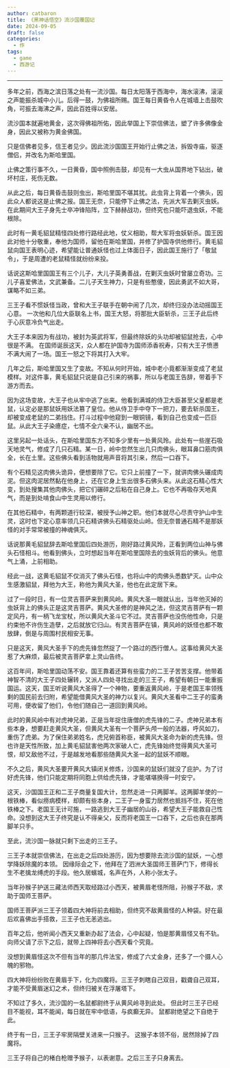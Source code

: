 ```yaml
---
author: catbaron
title: 《黑神话悟空》流沙国覆国记
date: 2024-09-05
draft: false
categories:
  - 作
tags:
  - game
  - 西游记
---
```

---

多年之前，西海之滨日落之处有一流沙国。每日太阳落于西海中，海水滚沸，滚滚之声能振杀城中小儿。后得一鼓，为佛祖所赐。国王每日黄昏令人在城墙上击鼓吹角，可振去海沸之声，因此百姓得以安居。

流沙国本就遍地黄金，这次得佛祖所佑，因此举国上下崇信佛法，塑了许多佛像金身，因此又被称为黄金佛国。

只是信佛者见多，信王者见少。因此流沙国国王开始行止佛之法，拆毁寺庙，驱逐僧侣，并改名为斯哈里国。

止佛之策行事不久，一日黄昏，国中照例击鼓，却见有一大虫从国界地下钻出，破坏村庄，死伤无数。

从此之后，每日黄昏击鼓则虫出，斯哈里国不堪其扰。此虫背上背着一个佛头，因此众人都说这是止佛之报。国王无奈，只能停下止佛之法，先派大军去剿灭虫妖。在此期间大王子身先士卒冲锋陷阵，立下赫赫战功，但终究也只能吓退虫妖，不能根除。

此时有一黄毛貂鼠精怪四处修行路经此地，仗义相助，帮大军将虫妖斩杀。国王因此对他十分敬重，奉他为国师，留他在斯哈里国，并修了护国寺供他修行。黄毛貂鼠向国王表明心迹，希望能让普通妖怪也过上体面日子，因此国王施行了「敬鼠令」，于是周遭的老鼠精怪就纷纷来投。

话说这斯哈里国国王有三个儿子，大儿子英勇善战，在剿灭虫妖时曾屡立奇功。三儿子喜爱佛法，文武兼备。二儿子天生神力，只是有些憨傻，因此勇武不如大哥，谋略不如三弟。

三王子看不惯妖怪当政，曾和大王子联手在朝中闹了几次，却终归没办法动摇国王心意。
一次他和几位大臣联名上书，国王大怒，将那批大臣斩杀，三王子此后终于心灰意冷负气出走。

大王子本来因为有战功，被封为英武将军，但最终除妖的头功却被貂鼠抢去，心中很是不满。
在国师诞辰这天，众人都在护国寺为国师添香祝寿，只有大王子愤懑不满大闹了一场。国王一怒之下将其打入大牢。

几年之后，斯哈里国又生了变故。不知从何时开始，城中老小竟都渐渐变成了老鼠模样。对这件事，黄毛貂鼠只说是自己引来的祸事，所以与老国王告辞，带着手下游方而去。

因为这场变故，大王子也从牢中逃了出来。他看到满城的侍卫大臣甚至父皇都是老鼠，认定必是那鼠妖用妖法篡了皇位。他从侍卫手中夺下一把刀，要去斩杀国王，却被变成老鼠的二弟挡住。打斗过程中他窥到一眼铜镜，看到自己也变成一匹巨鼠。从此大王子染癔症，七情不全六亲不认，幽居不出。

这里另起一处话头，在斯哈里国东方不知多少里有一处黄风玲。此处有一些崖石吸天地灵气，修成了几只石精。某一日，岭中忽然生出几只肉佛头，眼耳鼻口筋肉俱全，长在土里。这些佛头看到活物就用声音将其引来，然后一口吞下。

有个石精见这肉佛头诡异，便想要除了它。它只上前撞了一下，就讲肉佛头碾成肉泥。但这肉泥居然黏在他身上，还在它身上生出很多石佛头来。从此这石精心性大变，到处搜集其他肉佛头，把它们碾碎之后粘在自己身上。它也不再吸存天地真气，而是到处啃食山中生灵用以修行。

在其他石精中，有两颗道行较深，被授予山神之职。他们本就尽心尽责守护山中生灵，这时也下定心意率领几只石精讲佛头石精驱处山岭。但无奈普通石精不是那妖怪的对手常常被撞的神魂俱灭。

话说那黄毛貂鼠辞去斯哈里国后四处游历，刚好路过黄风玲，正看到两位山神与佛头石怪相斗。他看到佛头，立时想起当年在斯哈里国除去的虫妖背后的佛头。他意气上涌，上前相助。

经此一战，这黄毛貂鼠不仅消灭了佛头石怪，也将山中的肉佛头悉数铲灭。山中众生感激貂鼠，拜他为大王，称他为黄风大圣，他也在此定居下来。

过了一段时日，有一位灵吉菩萨来到黄风岭。黄风大圣一眼就认出，当年他灭掉的虫妖背上的佛头正是这灵吉菩萨。黄风大圣修的是神风之法，但这灵吉菩萨有一颗定风丹，有一柄飞龙宝杖，所以黄风大圣斗它不过。灵吉菩萨也没伤他性命，只是约束他不许伤生造孽，之后就放它归山。有灵吉菩萨在镇，黄风岭的妖怪也都不敢放肆，倒是与周围村民相安无事。

只是这天，黄风大圣手下的虎先锋忽然捉了一个路过的西行僧人。这事给黄风大圣惹了大麻烦，最后被灵吉菩萨拿上灵山告终。

这百年间，斯哈里国动荡不安。国王靠着还算有些蛮力的二王子苦苦支撑。他带着神智不清的大王子四处辗转，又派人四处寻找出走的三王子，希望有朝日一能重振国运。这天，国王听说黄风大圣得了一个神物，要重返黄风岭，于是老国王率领残剩的国民前去归附，希望能借黄风大圣的神力以复兴。黄风大圣看中二王子的蛮勇可用，便收留了他们，令他们随自己一道回到黄风岭。

此时的黄风岭中有对虎神兄弟，正是当年捉住唐僧的虎先锋的二子。虎神兄弟本有些本身，想要赶走黄风大圣，但黄风大圣有一个菩萨头颅一般的法器，呼风如刀，重伤了虎弟。为了保住弟弟姓名，虎兄俯首称臣，被黄风大圣命为新的虎先锋。但也许是天性所致，加上黄毛貂鼠害他两次家破人亡，虎先锋始终觉得黄风大圣可恨，却又敌他不过，于是越发地看那些随黄风大圣一起的鼠妖不顺眼。

不久之后，黄风大圣要开黄风大镇闭关修炼，沙国来的鼠妖们就没了庇护。为了讨好虎先锋，他们只能定期将同胞上供给虎先锋，才能堪堪换得一时安宁。

这天，沙国国王正和二王子商量复国大计，忽然走进一只两脚羊。这两脚羊使的一根铁棒，看似痨病模样，却颇有些本身，二王子一身蛮力居然也抵挡不住，死在他铁棒之下。老国王无计可施，一路逃到大王子幽居的山谷，希望大王子能救自己性命。没想到这大王子终究是认不得亲父，反而将老国王一口吞下，之后也丧在那两脚羊只手。

至此，流沙国一脉就只剩下出走的三王子。

三王子本就崇信佛法，在出走之后四处游历，因为想要除去流沙国的鼠妖，一心想学降妖除魔的本领。
因缘际会之下，他拜在了泗洲大圣国师王菩萨门下，修得长生不老擒龙缚虎的手段。他久居蠙城，名声在外，人称小张太子。

当年孙猴子护送三藏法师西天取经路过小西天，被黄眉老怪所阻，孙猴子不敌，求助于国师王菩萨。

国师王菩萨派三王子领着四大神将前去相助，但终究不敌黄眉怪的人种袋。好在最后欢喜佛出手搭救，三王子也无恙逃出。

百年之后，他听闻小西天又重新办起了法会，心中起疑，怕是那黄眉怪又有不轨。向师父请了示下之后，就带上四神将去小西天看个究竟。

没想到黄眉怪这次不但有当年的那几件法宝，修成了六丈金身，还多了一个摄人心魄的邪物。

四大神将纷纷败在黄眉手下，化为四魔将。三王子刺瞎自己双目，戳聋自己双耳，才能不受黄眉迷幻之术，但终归被关在浮屠塔下。

不知过了多久，流沙国的一名鼠都尉终于从黄风岭寻到此处。
但此时三王子已经目不能视，耳不能闻，每日就在牢中低语，与疯癫无异。
鼠都尉绝望之下自绝于此。

终于有一日，三王子牢房隔壁关进来一只猴子。
这猴子本领不俗，居然除掉了四魔将。

三王子将自己的楮白枪赠予猴子，以表谢意。之后三王子只身离去。
